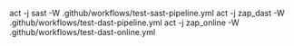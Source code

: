 act -j sast -W .github/workflows/test-sast-pipeline.yml
act -j zap_dast -W .github/workflows/test-dast-pipeline.yml
act -j zap_online -W .github/workflows/test-dast-online.yml